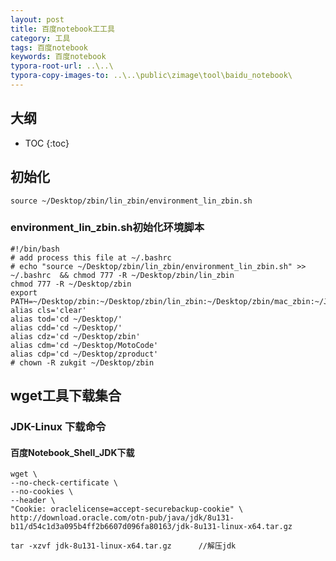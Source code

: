 ```yaml
---
layout: post
title: 百度notebook工工具
category: 工具
tags: 百度notebook
keywords: 百度notebook
typora-root-url: ..\..\
typora-copy-images-to: ..\..\public\zimage\tool\baidu_notebook\
---
```




## 大纲
 * TOC
 {:toc}


## 初始化
```
source ~/Desktop/zbin/lin_zbin/environment_lin_zbin.sh

```

### environment_lin_zbin.sh初始化环境脚本
```
#!/bin/bash
# add process this file at ~/.bashrc
# echo "source ~/Desktop/zbin/lin_zbin/environment_lin_zbin.sh" >> ~/.bashrc  && chmod 777 -R ~/Desktop/zbin/lin_zbin
chmod 777 -R ~/Desktop/zbin
export PATH=~/Desktop/zbin:~/Desktop/zbin/lin_zbin:~/Desktop/zbin/mac_zbin:~/JDK/jdk1.8.0_131/bin:$PATH
alias cls='clear'
alias tod='cd ~/Desktop/'
alias cdd='cd ~/Desktop/'
alias cdz='cd ~/Desktop/zbin'
alias cdm='cd ~/Desktop/MotoCode'
alias cdp='cd ~/Desktop/zproduct'
# chown -R zukgit ~/Desktop/zbin
```


## wget工具下载集合

###  JDK-Linux 下载命令

#### 百度Notebook_Shell_JDK下载
```
wget \
--no-check-certificate \
--no-cookies \
--header \
"Cookie: oraclelicense=accept-securebackup-cookie" \
http://download.oracle.com/otn-pub/java/jdk/8u131-b11/d54c1d3a095b4ff2b6607d096fa80163/jdk-8u131-linux-x64.tar.gz

```

```
tar -xzvf jdk-8u131-linux-x64.tar.gz      //解压jdk
```

